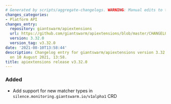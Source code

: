 ```yaml
---
# Generated by scripts/aggregate-changelogs. WARNING: Manual edits to this files will be overwritten.
changes_categories:
- Platform API
changes_entry:
  repository: giantswarm/apiextensions
  url: https://github.com/giantswarm/apiextensions/blob/master/CHANGELOG.md#3320---2021-08-10
  version: 3.32.0
  version_tag: v3.32.0
date: '2021-08-10T13:58:44'
description: Changelog entry for giantswarm/apiextensions version 3.32.0, published
  on 10 August 2021, 13:58.
title: apiextensions release v3.32.0
---
```


### Added
- Add support for new matcher types in `silence.monitoring.giantswarm.io/v1alpha1` CRD
